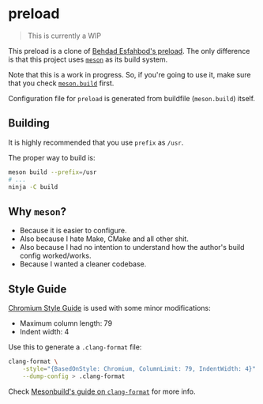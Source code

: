# preload

> This is currently a WIP

This preload is a clone of [Behdad Esfahbod's preload](http://preload.sf.net).
The only difference is that this project uses [`meson`](https://mesonbuild.com)
as its build system.

Note that this is a work in progress. So, if you're going to use it, make sure
that you check [`meson.build`](/meson.build) first.

Configuration file for `preload` is generated from buildfile (`meson.build`)
itself.

## Building

It is highly recommended that you use `prefix` as `/usr`.

The proper way to build is:

```bash
meson build --prefix=/usr
# ...
ninja -C build
```

## Why `meson`?

- Because it is easier to configure.
- Also because I hate Make, CMake and all other shit.
- Also because I had no intention to understand how the author's build config
  worked/works.
- Because I wanted a cleaner codebase.

## Style Guide

[Chromium Style Guide](https://chromium.googlesource.com/chromium/src/+/HEAD/styleguide/c++/c++.md)
is used with some minor modifications:

- Maximum column length: 79
- Indent width: 4

Use this to generate a `.clang-format` file:

```bash
clang-format \
    -style="{BasedOnStyle: Chromium, ColumnLimit: 79, IndentWidth: 4}" \
    --dump-config > .clang-format
```

Check [Mesonbuild's guide on `clang-format`](https://mesonbuild.com/Code-formatting.html)
for more info.
